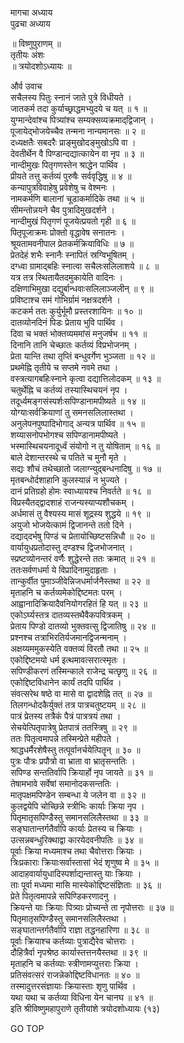 मागचा अध्याय  
पुढचा अध्याय  
  
॥ विष्णुपुराणम् ॥  
तृतीयः अंशः  
॥ त्रयोदशोऽध्यायः ॥  
  
और्व उवाच  
सचैलस्य पितुः स्नानं जाते पुत्रे विधीयते ।  
जातकर्म तदा कुर्याच्छ्राद्धमभ्युदये च यत् ॥ १ ॥  
युग्मान्देवांश्च पित्र्यांश्च सम्यक्सव्यक्रमाद्‌द्विजान् ।  
पूजायेद्भोजयेच्चैव तन्मना नान्यमानसः ॥ २ ॥  
दध्यक्षतैः सबदरैः प्राङ्मुखोदङ्मुखोऽपि वा ।  
देवतीर्थेन वै पिण्डान्दद्यात्कायेन वा नृप ॥ ३ ॥  
नान्दीमुखः पितृगणस्तेन श्राद्धेन पार्थिव ।  
प्रीयते तत्तु कर्तव्यं पुरुषैः सर्ववृद्धिषु ॥ ४ ॥  
कन्यापुत्रविवाहेषु प्रवेशेषु च वेश्मनः ।  
नामकर्मणि बालानां चूडाकर्मादिके तथा ॥ ५ ॥  
सीमन्तोन्नयने चैव पुत्रादिमुखदर्शने ।  
नान्दीमुखं पितृगणं पूजयेत्प्रयतो गृही ॥ ६ ॥  
पितृपूजाक्रमः प्रोक्तो वृद्धावेष सनातनः ।  
श्रूयतामवनीपाल प्रेतकर्मक्रियाविधिः ॥ ७ ॥  
प्रेतदेहं शभैः स्नानैः स्नापितं स्रग्विभूषितम् ।  
दग्ध्वा ग्रामाद्बहिः स्नात्वा सचैलःसलिलाशये ॥ ८ ॥  
यत्र तत्र स्थितायैतदमुकायेति वादिनः ।  
दक्षिणाभिमुखा दद्युर्बान्धवाःसलिलाञ्जलीन् ॥ ९ ॥  
प्रविष्टाश्च समं गोभिर्ग्रामं नक्षत्रदर्शने ।  
कटकर्म ततः कुर्युर्भूमौ प्रस्तरशायिनः ॥ १० ॥  
दातव्योनदिनं पिडः प्रेताय भुवि पार्थिव ।  
दिवा च भक्तं भोक्तव्यममांसं मनुजर्षभ ॥ ११ ॥  
दिनानि तानि चेच्छातः कर्तव्यं विप्रभोजनम् ।  
प्रेता यान्ति तथा तृप्तिं बन्धुवर्गेण भुञ्जता ॥ १२ ॥  
प्रथमेह्नि तृतीये च सप्तमे नवमे तथा ।  
वस्त्रत्यागबहिःस्नाने कृत्वा दद्यात्तिलोदकम् ॥ १३ ॥  
चतुर्थेह्नि च कर्तव्यं तस्यास्थिचयनं नृप ।  
तदूर्ध्वमङ्गसंस्पर्शःसपिण्डानामपीष्यते ॥ १४ ॥  
योग्याःसर्वक्रियाणां तु समनसलिलास्तथा ।  
अनुलेपनपुष्पादिभोगाद् अन्यत्र पार्थिव ॥ १५ ॥  
शय्यासनोपभोगश्च सपिण्डानामपीष्यते ।  
भस्मास्थिचयनादूर्ध्वं संयोगो न तु योषिताम् ॥ १६ ॥  
बाले देशान्तरस्थे च पतिते च मुनौ मृते ।  
सद्यः शौचं तथेच्छातो जलाग्न्युद्बन्धनादिषु ॥ १७ ॥  
मृतबन्धोर्दशाहानि कुलस्यान्नं न भुज्यते ।  
दानं प्रतिग्रहो होमः स्वाध्यायश्च निवर्तते ॥ १८ ॥  
विप्रस्यैतद्‌द्वादशाहं राजन्यस्याप्यशौचकम् ।  
अर्धमासं तु वैश्यस्य मासं शूद्रस्य शुद्धये ॥ १९ ॥  
अयुजो भोजयेत्कामं द्विजानन्ते ततो दिने ।  
दद्याद्‌दर्भषु पिण्डं च प्रेतायोच्छिष्टसन्निधौ ॥ २० ॥  
वार्यायुधप्रतोदास्तु दण्डश्च द्विजभोजनात् ।  
स्प्रष्टव्योनन्तरं वर्णैः शुद्धेरन्ते ततः क्रमात् ॥ २१ ॥  
ततःसर्वणधर्मा ये विप्रादिनामुदाहृताः ।  
तान्कुर्वीत पुमाञ्जीवेन्निजधर्मार्जनैस्तथा ॥ २२ ॥  
मृताहनि च कर्तव्यमेकोद्दिष्टमतः परम् ।  
आह्वानादिक्रियादैवनियोगरहितं हि यत् ॥ २३ ॥  
एकोऽर्घ्यस्तत्र दातव्यस्तथैवैकपवित्रकम् ।  
प्रेताय पिण्डो दातव्यो भुक्तवत्सु द्विजातिषु ॥ २४ ॥  
प्रश्नश्च तत्राभिरतिर्यजमानद्विजन्मनाम् ।  
अक्षय्यममुकस्येति वक्तव्यं विरतौ तथा ॥ २५ ॥  
एकोद्दिष्टमयो धर्म इत्थमावत्सरात्स्मृतः ।  
सपिण्डीकरणं तस्मिन्काले राजेन्द्र चत्छृणु ॥ २६ ॥  
एकोद्दिष्टविधानेन कार्यं तदपि पार्थिव ।  
संवत्सरेथ षष्ठे वा मासे वा द्वादशेह्नि तत् ॥ २७ ॥  
तिलगन्धोदकैर्युक्तं तत्र पात्रचतुष्टयम् ॥ २८ ॥  
पात्रं प्रेतस्य तत्रैकं पैत्रं पात्रत्रयं तथा ।  
सेचयेत्पितृपात्रेषु प्रेतपात्रं ततस्त्रिषु ॥ २९ ॥  
ततः पितृत्वमापन्ने तस्मिन्प्रेते महीपते ।  
श्राद्धधर्मैरशेषैस्तु तत्पूर्वानर्चयेत्पितॄन् ॥ ३० ॥  
पुत्रः पौत्रः प्रपौत्रो वा भ्राता वा भ्रातृसन्ततिः ।  
सपिण्ड सन्ततिर्वापि क्रियार्हो नृप जायते ॥ ३१ ॥  
तेषामभावे सर्वेषां समानोदकसन्ततिः ।  
मातृपक्षमपिण्डेन सम्बन्धा ये जलेन वा ॥ ३२ ॥  
कुलद्वयेपि चोच्छिन्ने स्त्रीभिः कार्याः क्रिया नृप ।  
पितृमातृसपिण्डैस्तु समानसलिलैस्तथा ॥ ३३ ॥  
सङ्घातान्तर्गतैर्वापि कार्याः प्रेतस्य च क्रियाः ।  
उत्सन्नबन्धुरिक्थाद्वा कारयेदवनीपतिः ॥ ३४ ॥  
पूर्वाः क्रिया मध्यमाश्च तथा चैवोत्तराः क्रियाः ।  
त्रिःप्रकाराः क्रियाःसर्वास्तासां भेदं शृणुष्व मे ॥ ३५ ॥  
आदाहवार्यायुधादिस्पर्शाद्यन्तास्तु याः क्रियाः ।  
ताः पूर्वा मध्यमा मासि मास्येकोद्दिष्टसंज्ञिताः ॥ ३६ ॥  
प्रेते पितृत्वमापन्ने सपिण्डिकरणादनु ।  
क्रियन्ते याः क्रियाः पित्र्याः प्रोच्यन्ते ता नृपोत्तराः ॥ ३७ ॥  
पितृमातृसपिण्डैस्तु समानसलिलैस्तथा ।  
सङ्घातान्तर्गतैर्वापि राज्ञा तद्धनहारिणा ॥ ३८ ॥  
पूर्वाः क्रियाश्च कर्तव्याः पुत्राद्यैरेव चोत्तराः ।  
दौहित्रैर्वा नृपश्रेष्ठ कार्यास्तत्तनयैस्तथा ॥ ३९ ॥  
मृताहनि च कर्तव्याः स्त्रीणामप्युत्तराः क्रिया ।  
प्रतिसंवत्सरं राजन्नेकोद्दिष्टविधानतः ॥ ४० ॥  
तस्मादुत्तरसंज्ञायाः क्रियास्ताः शृणु पार्थिव ।  
यथा यथा च कर्तव्या विधिना येन चानघ ॥ ४१ ॥  
इति श्रीविष्णुमहापुराणे तृतीयांशे त्रयोदशोध्यायः (१३)  
  
  
  
GO TOP
